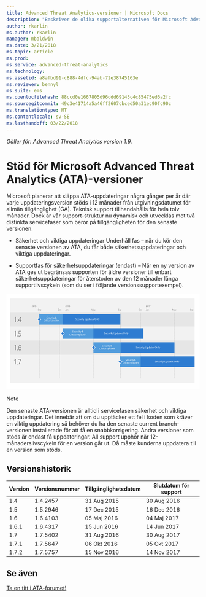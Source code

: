 ```yaml
---
title: Advanced Threat Analytics-versioner | Microsoft Docs
description: "Beskriver de olika supportalternativen för Microsoft Advanced Threat Analytics (ATA)-versioner."
author: rkarlin
ms.author: rkarlin
manager: mbaldwin
ms.date: 3/21/2018
ms.topic: article
ms.prod: 
ms.service: advanced-threat-analytics
ms.technology: 
ms.assetid: a8afbd91-c888-4dfc-94ab-72e38745163e
ms.reviewer: bennyl
ms.suite: ems
ms.openlocfilehash: 88ccd0e1667805d96ddd69145c4c85475ed6a2fc
ms.sourcegitcommit: 49c3e41714a5a46ff2607cbced50a31ec90fc90c
ms.translationtype: MT
ms.contentlocale: sv-SE
ms.lasthandoff: 03/22/2018
---
```

*Gäller för: Advanced Threat Analytics version 1.9.*

# <a name="support-for-microsoft-advanced-threat-analytics-ata-versions"></a>Stöd för Microsoft Advanced Threat Analytics (ATA)-versioner

Microsoft planerar att släppa ATA-uppdateringar några gånger per år där varje uppdateringsversion stöds i 12 månader från utgivningsdatumet för allmän tillgänglighet (GA). Teknisk support tillhandahålls för hela tolv månader. Dock är vår support-struktur nu dynamisk och utvecklas mot två distinkta servicefaser som beror på tillgängligheten för den senaste versionen.

-   Säkerhet och viktiga uppdateringar Underhåll fas – när du kör den senaste versionen av ATA, du får både säkerhetsuppdateringar och viktiga uppdateringar.

-   Supportfas för säkerhetsuppdateringar (endast) – När en ny version av ATA ges ut begränsas supporten för äldre versioner till enbart säkerhetsuppdateringar för återstoden av den 12 månader långa supportlivscykeln (som du ser i följande versionssupportexempel).
 
![Versionssupportexempel](media/versions.png)

> [!Note]
> Den senaste ATA-versionen är alltid i servicefasen säkerhet och viktiga uppdateringar. Det innebär att om du upptäcker ett fel i koden som kräver en viktig uppdatering så behöver du ha den senaste current branch-versionen installerade för att få en snabbkorrigering. Andra versioner som stöds är endast få uppdateringar. All support upphör när 12-månaderslivscykeln för en version går ut. Då måste kunderna uppdatera till en version som stöds.

## <a name="version-history"></a>Versionshistorik

|Version|Versionsnummer|Tillgänglighetsdatum| Slutdatum för support|
|----|----|----|----|
|1.4|1.4.2457|31 Aug 2015|30 Aug 2016|
|1.5|1.5.2946|17 Dec 2015|16 Dec 2016|
|1.6|1.6.4103|05 Maj 2016|04 Maj 2017|
|1.6.1|1.6.4317|15 Jun 2016|14 Jun 2017|
|1.7|1.7.5402|31 Aug 2016|30 Aug 2017|
|1.7.1|1.7.5647|06 Okt 2016|05 Okt 2017|
|1.7.2|1.7.5757|15 Nov 2016|14 Nov 2017|





## <a name="see-also"></a>Se även
[Ta en titt i ATA-forumet!](https://social.technet.microsoft.com/Forums/security/home?forum=mata)
